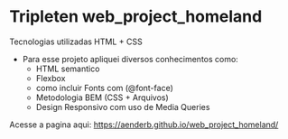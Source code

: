 # Tripleten web_project_homeland

Tecnologias utilizadas HTML + CSS
  - Para esse projeto apliquei diversos conhecimentos como:
    - HTML semantico
    - Flexbox
    - como incluir Fonts com (@font-face)
    - Metodologia BEM (CSS + Arquivos)
    - Design Responsivo com uso de Media Queries
  
Acesse a pagina aqui: https://aenderb.github.io/web_project_homeland/

